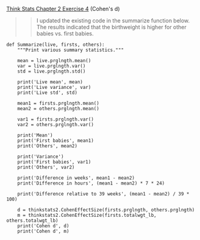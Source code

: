 [Think Stats Chapter 2 Exercise 4](http://greenteapress.com/thinkstats2/html/thinkstats2003.html#toc24) (Cohen's d)

>> I updated the existing code in the summarize function below. The results indicated that the birthweight is higher for other babies vs. first babies. 
```
def Summarize(live, firsts, others):
    """Print various summary statistics."""

    mean = live.prglngth.mean()
    var = live.prglngth.var()
    std = live.prglngth.std()

    print('Live mean', mean)
    print('Live variance', var)
    print('Live std', std)

    mean1 = firsts.prglngth.mean()
    mean2 = others.prglngth.mean()

    var1 = firsts.prglngth.var()
    var2 = others.prglngth.var()

    print('Mean')
    print('First babies', mean1)
    print('Others', mean2)

    print('Variance')
    print('First babies', var1)
    print('Others', var2)

    print('Difference in weeks', mean1 - mean2)
    print('Difference in hours', (mean1 - mean2) * 7 * 24)

    print('Difference relative to 39 weeks', (mean1 - mean2) / 39 * 100)

    d = thinkstats2.CohenEffectSize(firsts.prglngth, others.prglngth)
    m = thinkstats2.CohenEffectSize(firsts.totalwgt_lb, others.totalwgt_lb)
    print('Cohen d', d)
    print('Cohen d', m)
```
